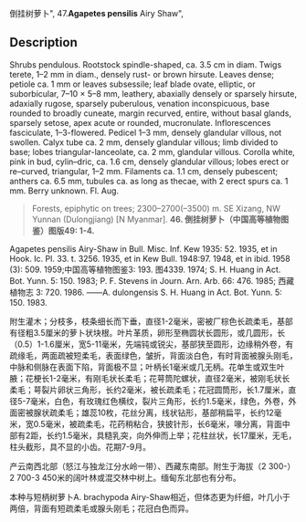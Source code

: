 倒挂树萝卜",
47.**Agapetes pensilis** Airy Shaw",

## Description
Shrubs pendulous. Rootstock spindle-shaped, ca. 3.5 cm in diam. Twigs terete, 1–2 mm in diam., densely rust- or brown hirsute. Leaves dense; petiole ca. 1 mm or leaves subsessile; leaf blade ovate, elliptic, or suborbicular, 7–10 × 5–8 mm, leathery, abaxially densely or sparsely hirsute, adaxially rugose, sparsely puberulous, venation inconspicuous, base rounded to broadly cuneate, margin recurved, entire, without basal glands, sparsely setose, apex acute or rounded, mucronulate. Inflorescences fasciculate, 1–3-flowered. Pedicel 1–3 mm, densely glandular villous, not swollen. Calyx tube ca. 2 mm, densely glandular villous; limb divided to base; lobes triangular-lanceolate, ca. 2 mm, glandular villous. Corolla white, pink in bud, cylin–dric, ca. 1.6 cm, densely glandular villous; lobes erect or re–curved, triangular, 1–2 mm. Filaments ca. 1.1 cm, densely pubescent; anthers ca. 6.5 mm, tubules ca. as long as thecae, with 2 erect spurs ca. 1 mm. Berry unknown. Fl. Aug.

> Forests, epiphytic on trees; 2300–2700(–3500) m. SE Xizang, NW Yunnan (Dulongjiang) [N Myanmar].
**46. 倒挂树萝卜（中国高等植物图鉴）图版49: 1-4.**

Agapetes pensilis Airy-Shaw in Bull. Misc. Inf. Kew 1935: 52. 1935, et in Hook. Ic. Pl. 33. t. 3256. 1935, et in Kew Bull. 1948:97. 1948, et in ibid. 1958 (3): 509. 1959;中国高等植物图鉴3: 193. 图4339. 1974; S. H. Huang in Act. Bot. Yunn. 5: 150. 1983; P. F. Stevens in Journ. Arn. Arb. 66: 476. 1985; 西藏植物志 3: 720. 1986. ——A. dulongensis S. H. Huang in Act. Bot. Yunn. 5: 150. 1983.

附生灌木；分枝多，枝条细长而下垂，直径1-2毫米，密被厂棕色长疏柔毛，基部有径粗3.5厘米的萝卜状块根。叶片革质，卵形至椭圆状长圆形，或几圆形，长（0.5）1-1.6厘米，宽5-11毫米，先端钝或锐尖，基部狭至圆形，边缘稍外卷，有疏缘毛，两面疏被短柔毛，表面绿色，皱折，背面淡白色，有时背面被腺头刚毛，中脉和侧脉在表面下陷，背面极不显；叶柄长1毫米或几无柄。花单生或双生叶腋；花梗长1-2毫米，有刚毛状长柔毛；花萼筒陀螺状，直径2毫米，被刚毛状长柔毛；萼裂片卵状三角形，长约2毫米，被长疏柔毛；花冠圆筒形，长1.7厘米，直径5-7毫米，白色，有玫瑰红色横纹，裂片三角形，长约1.5毫米，绿色，外卷，外面密被腺状疏柔毛；雄蕊10枚，花丝分离，线状钻形，基部稍扁平，长约12毫米，宽0.5毫米，被疏柔毛，花药稍粘合，狭披针形，长6毫米，喙分离，背面中部有2距，长约1.5毫米，具糙乳突，向外伸而上举；花柱丝状，长17厘米，无毛，柱头截形，具不显的小齿。花期7-9月。

产云南西北部（怒江与独龙江分水岭一带）、西藏东南部。附生于海拔（2 300-）2 700-3 450米的阔叶林或混交林中树上。缅甸东北部也有分布。

本种与短柄树萝卜A. brachypoda Airy-Shaw相近，但体态更为纤细，叶几小于两倍，背面有短疏柔毛或腺头刚毛；花冠白色而异。

